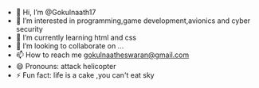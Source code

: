 - 👋 Hi, I’m @Gokulnaath17
- 👀 I’m interested in programming,game development,avionics and cyber security
- 🌱 I’m currently learning html and css
- 💞️ I’m looking to collaborate on ...
- 📫 How to reach me gokulnaatheswaran@gmail.com
- 😄 Pronouns: attack helicopter
- ⚡ Fun fact: life is a cake ,you can't eat sky

<!---
Gokulnaath17/Gokulnaath17 is a ✨ special ✨ repository because its `README.md` (this file) appears on your GitHub profile.
You can click the Preview link to take a look at your changes.
--->
